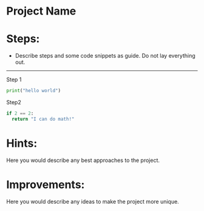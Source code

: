 # Project Name

# Steps:
* Describe steps and some code snippets as guide. Do not lay everything out.
---
Step 1
```python
print("hello world")
```
Step2
```python
if 2 == 2:
  return "I can do math!"
```
# Hints:
Here you would describe any best approaches to the project.

# Improvements: 
Here you would describe any ideas to make the project more unique.
